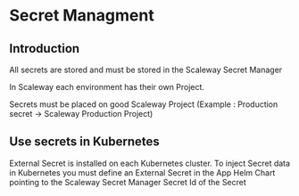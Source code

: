 # Secret Managment

## Introduction

All secrets are stored and must be stored in the Scaleway Secret Manager

In Scaleway each environment has their own Project.

Secrets must be placed on good Scaleway Project (Example : Production secret -> Scaleway Production Project)


## Use secrets in Kubernetes

External Secret is installed on each Kubernetes cluster. To inject Secret data in Kubernetes you must define an External Secret in the App Helm Chart pointing to the Scaleway Secret Manager Secret Id of the Secret
